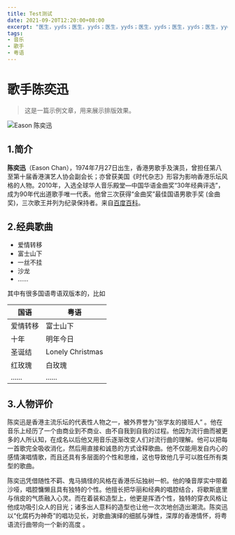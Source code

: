 ```yaml
---
title: Test测试
date: 2021-09-20T12:20:00+08:00
excerpt: "医生，yyds；医生，yyds；医生，yyds；医生，yyds；医生，yyds；医生，yyds；医生，yyds"
tags:
- 音乐
- 歌手
- 粤语
---
```

# 歌手陈奕迅

> 这是一篇示例文章，用来展示排版效果。

![Eason 陈奕迅](https://foxmd.cn/eason0.jpg)


## 1.简介


**陈奕迅**（Eason Chan），1974年7月27日出生，香港男歌手及演员，曾担任第八至第十届香港演艺人协会副会长；亦曾获美国《时代杂志》形容为影响香港乐坛风格的人物。2010年，入选全球华人音乐殿堂—中国华语金曲奖“30年经典评选”，成为90年代出道歌手唯一代表。他曾三次获得“金曲奖”最佳国语男歌手奖 (金曲奖)，三次歌王并列为纪录保持者。来自[百度百科](https://baike.baidu.com)。


## 2.经典歌曲
* 爱情转移
* 富士山下
* 一丝不挂
* 沙龙
* ......



其中有很多国语粤语双版本的，比如

|  国语   | 粤语  |
|  ----  | ----  |
| 爱情转移  | 富士山下 |
| 十年  | 明年今日 |
| 圣诞结  | Lonely Christmas |
| 红玫瑰  | 白玫瑰 |
| ......  | ...... |



## 3.人物评价

陈奕迅是香港主流乐坛的代表性人物之一，被外界誉为“张学友的接班人” 。他在音乐上经历了一个由商业到不商业、由不自我到自我的过程。他因为流行曲而被更多的人所认知，在成名以后他又用音乐逐渐改变人们对流行曲的理解。他可以把每一首歌完全吸收消化，然后用直接和诚恳的方式诠释歌曲。他不仅能用发自内心的感情演唱情歌，而且还具有多层面的个性和思维，这也导致他几乎可以胜任所有类型的歌曲。

陈奕迅凭借随性不羁、鬼马搞怪的风格在香港乐坛独树一帜。他的嗓音厚实中带着沙哑，唱腔慵懒且具有独特的个性。他擅长把华丽和经典的唱腔结合，将歇斯底里与俏皮的气质融入心灵。而在着装和造型上，他更是挥洒个性，独特的穿衣风格让他成功吸引众人的目光；诸多出人意料的造型也让他一次次地创造出潮流。陈奕迅以“化腐朽为神奇”的唱功见长，对歌曲演绎的细腻与弹性，深厚的香港情怀，将粤语流行曲带向一个新的高度 。
